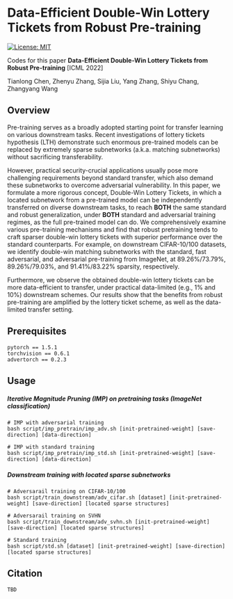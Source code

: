 # Data-Efficient Double-Win Lottery Tickets from Robust Pre-training

[![License: MIT](https://img.shields.io/badge/License-MIT-green.svg)](https://opensource.org/licenses/MIT)

Codes for this paper **Data-Efficient Double-Win Lottery Tickets from Robust Pre-training** [ICML 2022]

Tianlong Chen, Zhenyu Zhang, Sijia Liu, Yang Zhang, Shiyu Chang, Zhangyang Wang



## Overview

Pre-training serves as a broadly adopted starting point for transfer learning on various downstream tasks. Recent investigations of lottery tickets hypothesis (LTH) demonstrate such enormous pre-trained models can be replaced by extremely sparse subnetworks (a.k.a. matching subnetworks) without sacrificing transferability. 

However, practical security-crucial applications usually pose more challenging requirements beyond standard transfer, which also demand these subnetworks to overcome adversarial vulnerability. In this paper, we formulate a more rigorous concept, Double-Win Lottery Tickets, in which a located subnetwork from a pre-trained model can be independently transferred on diverse downstream tasks, to reach **BOTH** the same standard and robust generalization, under **BOTH** standard and adversarial training regimes, as the full pre-trained model can do. We comprehensively examine various pre-training mechanisms and find that robust pretraining tends to craft sparser double-win lottery tickets with superior performance over the standard counterparts. For example, on downstream CIFAR-10/100 datasets, we identify double-win matching subnetworks with the standard, fast adversarial, and adversarial pre-training from ImageNet, at 89.26%/73.79%, 89.26%/79.03%, and 91.41%/83.22% sparsity, respectively. 

Furthermore, we observe the obtained double-win lottery tickets can be more data-efficient to transfer, under practical data-limited (e.g., 1% and 10%) downstream schemes. Our results show that the benefits from robust pre-training are amplified by the lottery ticket scheme, as well as the data-limited transfer setting.

## Prerequisites

```
pytorch == 1.5.1
torchvision == 0.6.1
advertorch == 0.2.3
```

## Usage

##### Iterative Magnitude Pruning (IMP) on pretraining tasks (ImageNet classification)

```
# IMP with adversarial training
bash script/imp_pretrain/imp_adv.sh [init-pretrained-weight] [save-direction] [data-direction]

# IMP with standard training
bash script/imp_pretrain/imp_std.sh [init-pretrained-weight] [save-direction] [data-direction]
```

##### Downstream training with located sparse subnetworks

```
# Adversarail training on CIFAR-10/100
bash script/train_downstream/adv_cifar.sh [dataset] [init-pretrained-weight] [save-direction] [located sparse structures]

# Adversarail training on SVHN
bash script/train_downstream/adv_svhn.sh [init-pretrained-weight] [save-direction] [located sparse structures]

# Standard training
bash script/std.sh [dataset] [init-pretrained-weight] [save-direction] [located sparse structures]
```

## Citation

```
TBD
```

